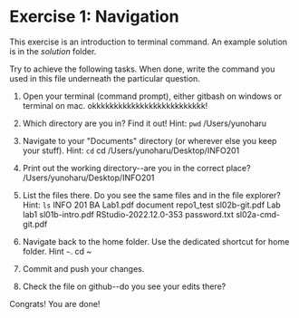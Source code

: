 # Exercise 1: Navigation

This exercise is an introduction to terminal command.
An example solution is in the _solution_ folder.

Try to achieve the following tasks.  When done, write the command you
used in this file underneath the particular question.

1. Open your terminal (command prompt), either gitbash on windows or
   terminal on mac.
   okkkkkkkkkkkkkkkkkkkkkkkkkk!
2. Which directory are you in?  Find it out!  Hint: `pwd`
/Users/yunoharu

3. Navigate to your "Documents" directory (or wherever else you keep
   your stuff).  Hint: `cd`
   cd /Users/yunoharu/Desktop/INFO201
   
4. Print out the working directory--are you in the correct place?
/Users/yunoharu/Desktop/INFO201

5. List the files there.  Do you see the same files and in the file
   explorer?  Hint: `ls`
   INFO 201 BA Lab1.pdf	document		repo1_test		sl02b-git.pdf
Lab			lab1			sl01b-intro.pdf
RStudio-2022.12.0-353	password.txt		sl02a-cmd-git.pdf

6. Navigate back to the home folder.  Use the dedicated shortcut for
   home folder.  Hint `~`.
cd ~

7. Commit and push your changes.


8. Check the file on github--do you see your edits there?

Congrats!  You are done!
